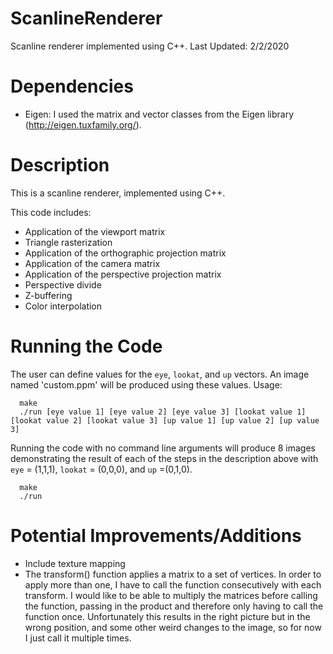 # ScanlineRenderer
Scanline renderer implemented using C++.
Last Updated: 2/2/2020

# Dependencies
 * Eigen: I used the matrix and vector classes from the Eigen library (http://eigen.tuxfamily.org/).

# Description
This is a scanline renderer, implemented using C++.

This code includes:

* Application of the viewport matrix
* Triangle rasterization
* Application of the orthographic projection matrix
* Application of the camera matrix
* Application of the perspective projection matrix
* Perspective divide
* Z-buffering
* Color interpolation

# Running the Code
The user can define values for the `eye`, `lookat`, and `up` vectors. An image named 'custom.ppm' will be produced using these values. 
Usage:

```
  make
  ./run [eye value 1] [eye value 2] [eye value 3] [lookat value 1] [lookat value 2] [lookat value 3] [up value 1] [up value 2] [up value 3]
```
Running the code with no command line arguments will produce 8 images demonstrating the result of each of the steps in the description above with `eye` = (1,1,1), `lookat` = (0,0,0), and `up` =(0,1,0).

```
  make
  ./run
````
# Potential Improvements/Additions
* Include texture mapping
* The transform() function applies a matrix to a set of vertices. In order to apply more than one, I have
to call the function consecutively with each transform. I would like to be able to multiply the matrices 
before calling the function, passing in the product and therefore only having to call the function once.
Unfortunately this results in the right picture but in the wrong position, and some other weird changes to the image,
so for now I just call it multiple times.

